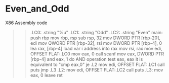# Even_and_Odd

X86 Assembly code

>>.LC0:
>>        .string "%u"
>>.LC1:
>>        .string "Odd"
>>.LC2:
>>        .string "Even"
>>main:
>>        push    rbp
>>        mov     rbp, rsp
>>        sub     rsp, 32
>>        mov     DWORD PTR [rbp-20], edi
>>        mov     QWORD PTR [rbp-32], rsi
>>        mov     DWORD PTR [rbp-4], 0
>>        lea     rax, [rbp-4]
load var i address into rax
>>        mov     rsi, rax
>>        mov     edi, OFFSET FLAT:.LC0
>>        mov     eax, 0
>>        call    scanf
>>        mov     eax, DWORD PTR [rbp-4]
>>        and     eax, 1
do AND operation
>>        test    eax, eax
it is equivalent to "cmp eax,0"
>>        je      .L2
>>        mov     edi, OFFSET FLAT:.LC1
>>        call    puts
>>        jmp     .L3
>>.L2:
>>        mov     edi, OFFSET FLAT:.LC2
>>        call    puts
>>.L3:
>>        mov     eax, 0
>>        leave
>>        ret
